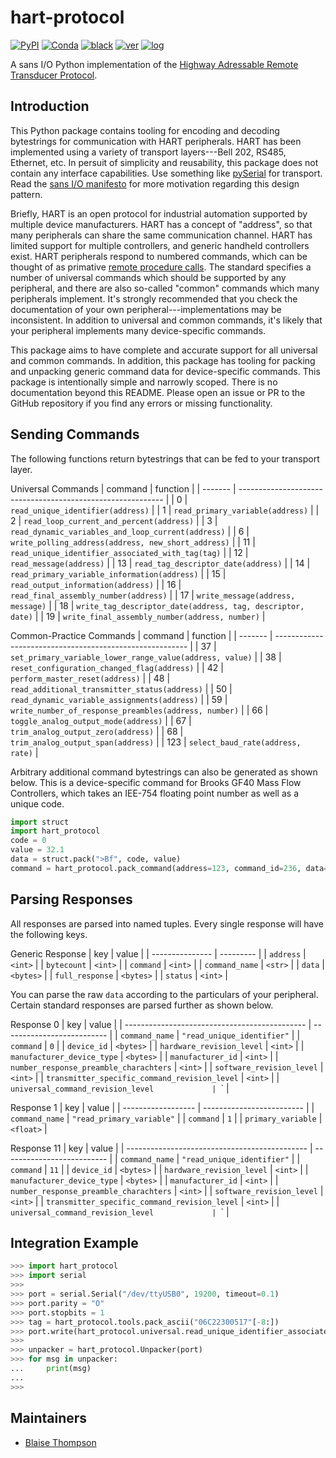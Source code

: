 # hart-protocol

[![PyPI](https://img.shields.io/pypi/v/hart-protocol)](https://pypi.org/project/hart-protocol)
[![Conda](https://img.shields.io/conda/vn/conda-forge/hart-protocol)](https://anaconda.org/conda-forge/hart-protocol)
[![black](https://img.shields.io/badge/code--style-black-black)](https://black.readthedocs.io/)
[![ver](https://img.shields.io/badge/calver-YYYY.M.MICRO-blue)](https://calver.org/)
[![log](https://img.shields.io/badge/change-log-informational)](https://github.com/yaq-project/hart-protocol/-/blob/main/CHANGELOG.md)

A sans I/O Python implementation of the [Highway Adressable Remote Transducer Protocol](https://en.wikipedia.org/wiki/Highway_Addressable_Remote_Transducer_Protocol).

## Introduction

This Python package contains tooling for encoding and decoding bytestrings for communication with HART peripherals.
HART has been implemented using a variety of transport layers---Bell 202, RS485, Ethernet, etc.
In persuit of simplicity and reusability, this package does not contain any interface capabilities.
Use something like [pySerial](https://pyserial.readthedocs.io) for transport.
Read the [sans I/O manifesto](https://sans-io.readthedocs.io/) for more motivation regarding this design pattern.

Briefly, HART is an open protocol for industrial automation supported by multiple device manufacturers.
HART has a concept of "address", so that many peripherals can share the same communication channel.
HART has limited support for multiple controllers, and generic handheld controllers exist.
HART peripherals respond to numbered commands, which can be thought of as primative [remote procedure calls](https://en.wikipedia.org/wiki/Remote_procedure_call).
The standard specifies a number of universal commands which should be supported by any peripheral, and there are also so-called "common" commands which many peripherals implement.
It's strongly recommended that you check the documentation of your own peripheral---implementations may be inconsistent.
In addition to universal and common commands, it's likely that your peripheral implements many device-specific commands.

This package aims to have complete and accurate support for all universal and common commands.
In addition, this package has tooling for packing and unpacking generic command data for device-specific commands.
This package is intentionally simple and narrowly scoped.
There is no documentation beyond this README.
Please open an issue or PR to the GitHub repository if you find any errors or missing functionality.

## Sending Commands

The following functions return bytestrings that can be fed to your transport layer.

Universal Commands
| command | function                                                    |
| ------- | ----------------------------------------------------------- |
| 0       | `read_unique_identifier(address)`                           |
| 1       | `read_primary_variable(address)`                            |
| 2       | `read_loop_current_and_percent(address)`                    |
| 3       | `read_dynamic_variables_and_loop_current(address)`          |
| 6       | `write_polling_address(address, new_short_address)`         |
| 11      | `read_unique_identifier_associated_with_tag(tag)`           |
| 12      | `read_message(address)`                                     |
| 13      | `read_tag_descriptor_date(address)`                         |
| 14      | `read_primary_variable_information(address)`                |
| 15      | `read_output_information(address)`                          |
| 16      | `read_final_assembly_number(address)`                       |
| 17      | `write_message(address, message)`                           |
| 18      | `write_tag_descriptor_date(address, tag, descriptor, date)` |
| 19      | `write_final_assembly_number(address, number)`              |

Common-Practice Commands
| command | function                                                 |
| ------- | -------------------------------------------------------- |
| 37      | `set_primary_variable_lower_range_value(address, value)` |
| 38      | `reset_configuration_changed_flag(address)`              |
| 42      | `perform_master_reset(address)`                          |
| 48      | `read_additional_transmitter_status(address)`            |
| 50      | `read_dynamic_variable_assignments(address)`             |
| 59      | `write_number_of_response_preambles(address, number)`    |
| 66      | `toggle_analog_output_mode(address)`                     |
| 67      | `trim_analog_output_zero(address)`                       |
| 68      | `trim_analog_output_span(address)`                       |
| 123     | `select_baud_rate(address, rate)`                        |

Arbitrary additional command bytestrings can also be generated as shown below.
This is a device-specific command for Brooks GF40 Mass Flow Controllers, which takes an IEE-754 floating point number as well as a unique code.

```python
import struct
import hart_protocol
code = 0
value = 32.1
data = struct.pack(">Bf", code, value)
command = hart_protocol.pack_command(address=123, command_id=236, data=data)
```

## Parsing Responses

All responses are parsed into named tuples.
Every single response will have the following keys.

Generic Response
| key             | value     |
| --------------- | --------- |
| `address`       | `<int>`   |
| `bytecount`     | `<int>`   |
| `command`       | `<int>`   |
| `command_name`  | `<str>`   |
| `data`          | `<bytes>` |
| `full_response` | `<bytes>` |
| `status`        | `<int>`   |

You can parse the raw `data` according to the particulars of your peripheral.
Certain standard responses are parsed further as shown below.

Response 0
| key                                           | value                      |
| --------------------------------------------- | -------------------------- |
| `command_name`                                | `"read_unique_identifier"` |
| `command`                                     | `0`                        |
| `device_id`                                   | `<bytes>`                  |
| `hardware_revision_level`                     | `<int>`                    |
| `manufacturer_device_type`                    | `<bytes>`                  |
| `manufacturer_id`                             | `<int>`                    |
| `number_response_preamble_charachters`        | `<int>`                    |
| `software_revision_level`                     | `<int>`                    |
| `transmitter_specific_command_revision_level` | `<int>`                    |
| `universal_command_revision_level             | `<int>`                    |

Response 1
| key                | value                     |
| ------------------ | ------------------------- |
| `command_name`     | `"read_primary_variable"` |
| `command`          | `1`                       |
| `primary_variable` | `<float>`                 |

Response 11
| key                                           | value                      |
| --------------------------------------------- | -------------------------- |
| `command_name`                                | `"read_unique_identifier"` |
| `command`                                     | `11`                       |
| `device_id`                                   | `<bytes>`                  |
| `hardware_revision_level`                     | `<int>`                    |
| `manufacturer_device_type`                    | `<bytes>`                  |
| `manufacturer_id`                             | `<int>`                    |
| `number_response_preamble_charachters`        | `<int>`                    |
| `software_revision_level`                     | `<int>`                    |
| `transmitter_specific_command_revision_level` | `<int>`                    |
| `universal_command_revision_level             | `<int>`                    |

## Integration Example

```python
>>> import hart_protocol
>>> import serial
>>>
>>> port = serial.Serial("/dev/ttyUSB0", 19200, timeout=0.1)
>>> port.parity = "O"
>>> port.stopbits = 1
>>> tag = hart_protocol.tools.pack_ascii("06C22300517"[-8:])
>>> port.write(hart_protocol.universal.read_unique_identifier_associated_with_tag(tag))
>>>
>>> unpacker = hart_protocol.Unpacker(port)
>>> for msg in unpacker:
...     print(msg)
...
>>>
```

## Maintainers

- [Blaise Thompson](https://github.com/untzag)
